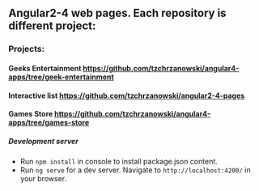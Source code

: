 ## Angular2-4 web pages. Each repository is different project:
### Projects:
#### Geeks Entertainment https://github.com/tzchrzanowski/angular4-apps/tree/geek-entertainment
#### Interactive list https://github.com/tzchrzanowski/angular2-4-pages
#### Games Store https://github.com/tzchrzanowski/angular4-apps/tree/games-store

##### Development server
- Run `npm install` in console to install package.json content.
- Run `ng serve` for a dev server. Navigate to `http://localhost:4200/` in your browser.
